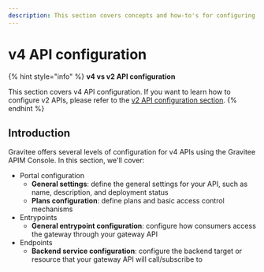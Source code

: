 ```yaml
---
description: This section covers concepts and how-to's for configuring v4 APIs in Gravitee.
---
```


# v4 API configuration

{% hint style="info" %}
**v4 vs v2 API configuration**

This section covers v4 API configuration. If you want to learn how to configure v2 APIs, please refer to the [v2 API configuration section](../v2-api-configuration/).
{% endhint %}

## Introduction

Gravitee offers several levels of configuration for v4 APIs using the Gravitee APIM Console. In this section, we'll cover:

* Portal configuration
  * **General settings**: define the general settings for your API, such as name, description, and deployment status
  * **Plans configuration**: define plans and basic access control mechanisms
* Entrypoints&#x20;
  * **General entrypoint configuration**: configure how consumers access the gateway through your gateway API
* Endpoints
  * **Backend service configuration**: configure the backend target or resource that your gateway API will call/subscribe to
